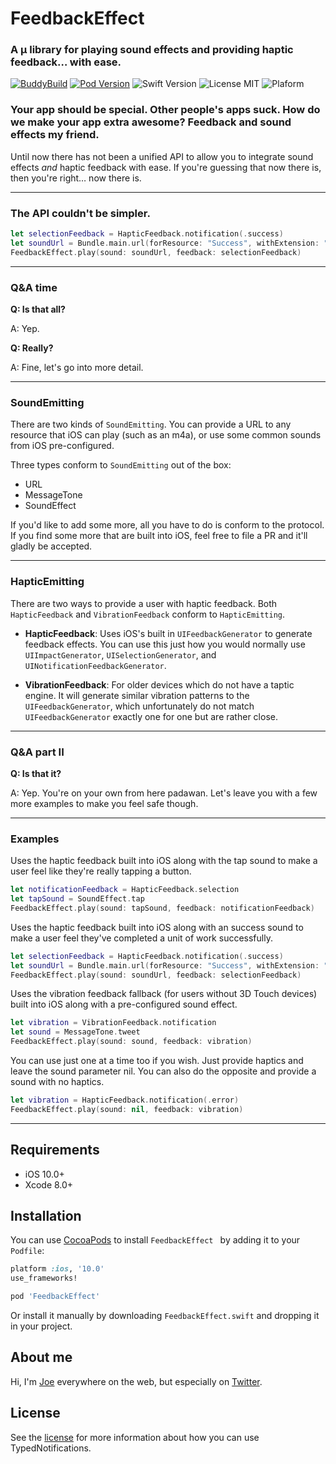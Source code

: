 # FeedbackEffect

### A μ library for playing sound effects and providing haptic feedback… with ease.

[![BuddyBuild](https://dashboard.buddybuild.com/api/statusImage?appID=59b1c96ebb97170001f8ebd4&branch=master&build=latest)](https://dashboard.buddybuild.com/apps/59b1c96ebb97170001f8ebd4/build/latest?branch=master)
[![Pod Version](https://img.shields.io/badge/Pod-1.0-6193DF.svg)](https://cocoapods.org/)
![Swift Version](https://img.shields.io/badge/Swift-3.0%20|%203.1%20|%203.2%20|%204.0-brightgreen.svg)
![License MIT](https://img.shields.io/badge/License-MIT-lightgrey.svg) 
![Plaform](https://img.shields.io/badge/Platform-iOS-lightgrey.svg)

### Your app should be special. Other people's apps suck. How do we make your app extra awesome? Feedback and sound effects my friend.

Until now there has not been a unified API to allow you to integrate sound effects _and_ haptic feedback with ease. If you're guessing that now there is, then you're right… now there is.

---

### The API couldn't be simpler.

```swift
let selectionFeedback = HapticFeedback.notification(.success)
let soundUrl = Bundle.main.url(forResource: "Success", withExtension: "m4a")
FeedbackEffect.play(sound: soundUrl, feedback: selectionFeedback)
```

---

### Q&A time

**Q: Is that all?**

A: Yep.

**Q: Really?**

A: Fine, let's go into more detail.

---

### SoundEmitting

There are two kinds of `SoundEmitting`. You can provide a URL to any resource that iOS can play (such as an m4a), or use some common sounds from iOS pre-configured.

Three types conform to `SoundEmitting` out of the box:

- URL
- MessageTone
- SoundEffect

If you'd like to add some more, all you have to do is conform to the protocol. If you find some more that are built into iOS, feel free to file a PR and it'll gladly be accepted.

---

### HapticEmitting

There are two ways to provide a user with haptic feedback. Both `HapticFeedback` and `VibrationFeedback` conform to `HapticEmitting`.

- **HapticFeedback**: Uses iOS's built in `UIFeedbackGenerator` to generate feedback effects. You can use this just how you would normally use `UIImpactGenerator`, `UISelectionGenerator`, and `UINotificationFeedbackGenerator`.

- **VibrationFeedback**: For older devices which do not have a taptic engine. It will generate similar vibration patterns to the `UIFeedbackGenerator`, which unfortunately do not match `UIFeedbackGenerator` exactly one for one but are rather close.

---

### Q&A part II

**Q: Is that it?**

A: Yep. You're on your own from here padawan. Let's leave you with a few more examples to make you feel safe though.

---

### Examples

Uses the haptic feedback built into iOS along with the tap sound to make a user feel like they're really tapping a button.

```swift
let notificationFeedback = HapticFeedback.selection
let tapSound = SoundEffect.tap
FeedbackEffect.play(sound: tapSound, feedback: notificationFeedback)
```

Uses the haptic feedback built into iOS along with an success sound to make a user feel they've completed a unit of work successfully.

```swift
let selectionFeedback = HapticFeedback.notification(.success)
let soundUrl = Bundle.main.url(forResource: "Success", withExtension: "m4a")
FeedbackEffect.play(sound: soundUrl, feedback: selectionFeedback)
```

Uses the vibration feedback fallback (for users without 3D Touch devices) built into iOS along with a pre-configured sound effect.

```swift
let vibration = VibrationFeedback.notification
let sound = MessageTone.tweet
FeedbackEffect.play(sound: sound, feedback: vibration)
```

You can use just one at a time too if you wish. Just provide haptics and leave the sound parameter nil. You can also do the opposite and provide a sound with no haptics.

```swift
let vibration = HapticFeedback.notification(.error)
FeedbackEffect.play(sound: nil, feedback: vibration)
```

---

## Requirements

- iOS 10.0+
- Xcode 8.0+

## Installation
You can use [CocoaPods](http://cocoapods.org/) to install `FeedbackEffect ` by adding it to your `Podfile`:

```ruby
platform :ios, '10.0'
use_frameworks!

pod 'FeedbackEffect'
```

Or install it manually by downloading `FeedbackEffect.swift` and dropping it in your project.

## About me

Hi, I'm [Joe](http://fabisevi.ch) everywhere on the web, but especially on [Twitter](https://twitter.com/mergesort).

## License

See the [license](LICENSE) for more information about how you can use TypedNotifications.
